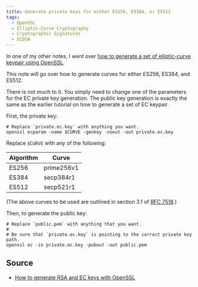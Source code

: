 ```yaml
---
title: Generate private keys for either ES256, ES384, or ES512
tags:
  - OpenSSL
  - Elliptic-Curve Cryptography
  - Cryptographic Signatures
  - ECDSA
---
```


In one of my other notes, I went over [how to generate a set of elliptic-curve keypair using OpenSSL](/generate-elliptic-curve-keypair-openssl/).

This note will go over how to generate curves for either ES256, ES384, and ES512.

There is not much to it. You simply need to change one of the parameters for the EC private key generation. The public key generation is exactly the same as the earlier tutorial on how to generate a set of EC keypair.

First, the private key:

```shell
# Replace `private.ec.key` with anything you want.
openssl ecparam -name $CURVE -genkey -noout -out private.ec.key
```

Replace `$CURVE` with any of the following:

| Algorithm | Curve      |
| --------- | ---------- |
| ES256     | prime256v1 |
| ES384     | secp384r1  |
| ES512     | secp521r1  |

(The above curves to be used are outlined in section 3.1 of [RFC 7518](https://www.rfc-editor.org/rfc/rfc7518.txt).)

Then, to generate the public key:

```shell
# Replace `public.pem` with anything that you want.
#
# Be sure that `private.ec.key` is pointing to the correct private key path.
openssl ec -in private.ec.key -pubout -out public.pem
```

## Source

- [How to generate RSA and EC keys with OpenSSL](https://connect2id.com/products/nimbus-jose-jwt/openssl-key-generation)
